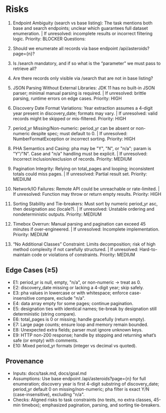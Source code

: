 # Risks

1) Endpoint Ambiguity (search vs base listing): The task mentions both base and search endpoints; unclear which guarantees full dataset enumeration. | If unresolved: incomplete results or incorrect filtering logic.
Priority: BLOCKER
Questions:
1) Should we enumerate all records via base endpoint /api/asteroids?page={n}?
2) Is /search mandatory, and if so what is the “parameter” we must pass to retrieve all?
3) Are there records only visible via /search that are not in base listing?

2) JSON Parsing Without External Libraries: JDK 11 has no built-in JSON parser; minimal manual parsing is required. | If unresolved: brittle parsing, runtime errors on edge cases.
Priority: HIGH

3) Discovery Date Format Variations: Year extraction assumes a 4-digit year present in discovery_date; formats may vary. | If unresolved: valid records might be skipped or mis-filtered.
Priority: HIGH

4) period_yr Missing/Non-numeric: period_yr can be absent or non-numeric despite spec; must default to 0. | If unresolved: NumberFormatException or incorrect sorting.
Priority: HIGH

5) PHA Semantics and Casing: pha may be "Y", "N", or "n/a"; param is "Y"/"N". Case and "n/a" handling must be explicit. | If unresolved: Incorrect inclusion/exclusion of records.
Priority: MEDIUM

6) Pagination Integrity: Relying on total_pages and looping; inconsistent totals could miss pages. | If unresolved: Partial result set.
Priority: MEDIUM

7) Network/IO Failures: Remote API could be unreachable or rate-limited. | If unresolved: Function may throw or return empty results.
Priority: HIGH

8) Sorting Stability and Tie-breakers: Must sort by numeric period_yr asc, then designation asc (locale?). | If unresolved: Unstable ordering and nondeterministic outputs.
Priority: MEDIUM

9) Timebox Overrun: Manual parsing and pagination can exceed 45 minutes if over-engineered. | If unresolved: Incomplete implementation.
Priority: MEDIUM

10) “No Additional Classes” Constraint: Limits decomposition; risk of high method complexity if not carefully structured. | If unresolved: Hard-to-maintain code or violations of constraints.
Priority: MEDIUM

## Edge Cases (≥5)
- E1: period_yr is null, empty, "n/a", or non-numeric → treat as 0.
- E2: discovery_date missing or lacking a 4-digit year; skip safely.
- E3: pha values in lowercase or with whitespace; enforce case-insensitive compare, exclude "n/a".
- E4: data array empty for some pages; continue pagination.
- E5: designation ties with identical names; tie-break by designation still deterministic (string compare).
- E6: total_pages is 0 or missing; handle gracefully (return empty).
- E7: Large page counts; ensure loop and memory remain bounded.
- E8: Unexpected extra fields; parser must ignore unknown keys.
- E9: HTTP non-200 response; handle by stopping and returning what’s safe (or empty) with comments.
- E10: Mixed period_yr formats (integer vs decimal vs quoted).

## Provenance
- Inputs: docs/task.md, docs/goal.md
- Assumptions: Use base endpoint /api/asteroids?page={n} for full enumeration; discovery year is first 4-digit substring of discovery_date; period_yr default 0 on missing/non-numeric; pha filter is exact Y/N (case-insensitive), excluding "n/a".
- Checks: Aligned risks to task constraints (no tests, no extra classes, 45-min timebox); emphasized pagination, parsing, and sorting tie-breakers.
